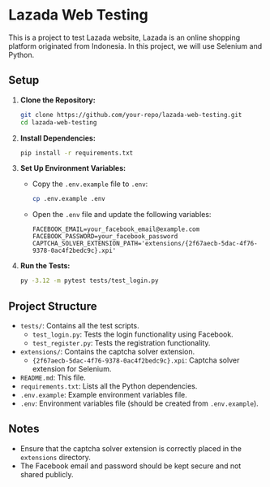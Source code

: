 # Lazada Web Testing

This is a project to test Lazada website, Lazada is an online shopping platform originated from Indonesia. In this project, we will use Selenium and Python.

## Setup

1. **Clone the Repository:**
   ```bash
   git clone https://github.com/your-repo/lazada-web-testing.git
   cd lazada-web-testing
   ```

2. **Install Dependencies:**
   ```bash
   pip install -r requirements.txt
   ```

3. **Set Up Environment Variables:**
   - Copy the `.env.example` file to `.env`:
     ```bash
     cp .env.example .env
     ```
   - Open the `.env` file and update the following variables:
     ```plaintext
     FACEBOOK_EMAIL=your_facebook_email@example.com
     FACEBOOK_PASSWORD=your_facebook_password
     CAPTCHA_SOLVER_EXTENSION_PATH='extensions/{2f67aecb-5dac-4f76-9378-0ac4f2bedc9c}.xpi'
     ```

4. **Run the Tests:**
   ```bash
   py -3.12 -m pytest tests/test_login.py
   ```

## Project Structure

- `tests/`: Contains all the test scripts.
  - `test_login.py`: Tests the login functionality using Facebook.
  - `test_register.py`: Tests the registration functionality.
- `extensions/`: Contains the captcha solver extension.
  - `{2f67aecb-5dac-4f76-9378-0ac4f2bedc9c}.xpi`: Captcha solver extension for Selenium.
- `README.md`: This file.
- `requirements.txt`: Lists all the Python dependencies.
- `.env.example`: Example environment variables file.
- `.env`: Environment variables file (should be created from `.env.example`).

## Notes

- Ensure that the captcha solver extension is correctly placed in the `extensions` directory.
- The Facebook email and password should be kept secure and not shared publicly.
